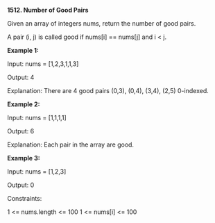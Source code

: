 **1512. Number of Good Pairs**

Given an array of integers nums, return the number of good pairs.

A pair (i, j) is called good if nums[i] == nums[j] and i < j.

**Example 1:**

Input: nums = [1,2,3,1,1,3]

Output: 4

Explanation: There are 4 good pairs (0,3), (0,4), (3,4), (2,5) 0-indexed.

**Example 2:**

Input: nums = [1,1,1,1]

Output: 6

Explanation: Each pair in the array are good.

**Example 3:**

Input: nums = [1,2,3]

Output: 0
 

Constraints:

1 <= nums.length <= 100
1 <= nums[i] <= 100
